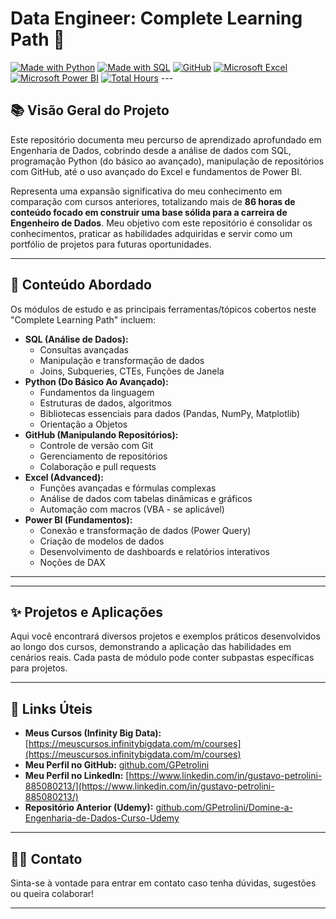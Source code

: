 # Data Engineer: Complete Learning Path 🚀

[![Made with Python](https://img.shields.io/badge/Python-3776AB?style=for-the-badge&logo=python&logoColor=white)](https://www.python.org/)
[![Made with SQL](https://img.shields.io/badge/SQL-025E8C?style=for-the-badge&logo=postgresql&logoColor=white)](https://www.postgresql.org/)
[![GitHub](https://img.shields.io/badge/GitHub-181717?style=for-the-badge&logo=github&logoColor=white)](https://github.com/)
[![Microsoft Excel](https://img.shields.io/badge/Excel-217346?style=for-the-badge&logo=microsoftexcel&logoColor=white)](https://www.microsoft.com/en-us/microsoft-365/excel)
[![Microsoft Power BI](https://img.shields.io/badge/Power_BI-F2C811?style=for-the-badge&logo=powerbi&logoColor=black)](https://powerbi.microsoft.com/)
[![Total Hours](https://img.shields.io/badge/Total_Hours-86%2B-blue?style=for-the-badge)](https://www.linkedin.com/in/gpetrolini/) ---

## 📚 Visão Geral do Projeto

Este repositório documenta meu percurso de aprendizado aprofundado em Engenharia de Dados, cobrindo desde a análise de dados com SQL, programação Python (do básico ao avançado), manipulação de repositórios com GitHub, até o uso avançado do Excel e fundamentos de Power BI.

Representa uma expansão significativa do meu conhecimento em comparação com cursos anteriores, totalizando mais de **86 horas de conteúdo focado em construir uma base sólida para a carreira de Engenheiro de Dados**. Meu objetivo com este repositório é consolidar os conhecimentos, praticar as habilidades adquiridas e servir como um portfólio de projetos para futuras oportunidades.

---

## 🎯 Conteúdo Abordado

Os módulos de estudo e as principais ferramentas/tópicos cobertos neste "Complete Learning Path" incluem:

* **SQL (Análise de Dados):**
    * Consultas avançadas
    * Manipulação e transformação de dados
    * Joins, Subqueries, CTEs, Funções de Janela
* **Python (Do Básico Ao Avançado):**
    * Fundamentos da linguagem
    * Estruturas de dados, algoritmos
    * Bibliotecas essenciais para dados (Pandas, NumPy, Matplotlib)
    * Orientação a Objetos
* **GitHub (Manipulando Repositórios):**
    * Controle de versão com Git
    * Gerenciamento de repositórios
    * Colaboração e pull requests
* **Excel (Advanced):**
    * Funções avançadas e fórmulas complexas
    * Análise de dados com tabelas dinâmicas e gráficos
    * Automação com macros (VBA - se aplicável)
* **Power BI (Fundamentos):**
    * Conexão e transformação de dados (Power Query)
    * Criação de modelos de dados
    * Desenvolvimento de dashboards e relatórios interativos
    * Noções de DAX

---
---

## ✨ Projetos e Aplicações

Aqui você encontrará diversos projetos e exemplos práticos desenvolvidos ao longo dos cursos, demonstrando a aplicação das habilidades em cenários reais. Cada pasta de módulo pode conter subpastas específicas para projetos.

---

## 🔗 Links Úteis

* **Meus Cursos (Infinity Big Data):** [https://meuscursos.infinitybigdata.com/m/courses](https://meuscursos.infinitybigdata.com/m/courses)
* **Meu Perfil no GitHub:** [github.com/GPetrolini](https://github.com/GPetrolini)
* **Meu Perfil no LinkedIn:** [https://www.linkedin.com/in/gustavo-petrolini-885080213/](https://www.linkedin.com/in/gustavo-petrolini-885080213/)
* **Repositório Anterior (Udemy):** [github.com/GPetrolini/Domine-a-Engenharia-de-Dados-Curso-Udemy](https://github.com/GPetrolini/Domine-a-Engenharia-de-Dados-Curso-Udemy)

---

## 🙋‍♂️ Contato

Sinta-se à vontade para entrar em contato caso tenha dúvidas, sugestões ou queira colaborar!

---
